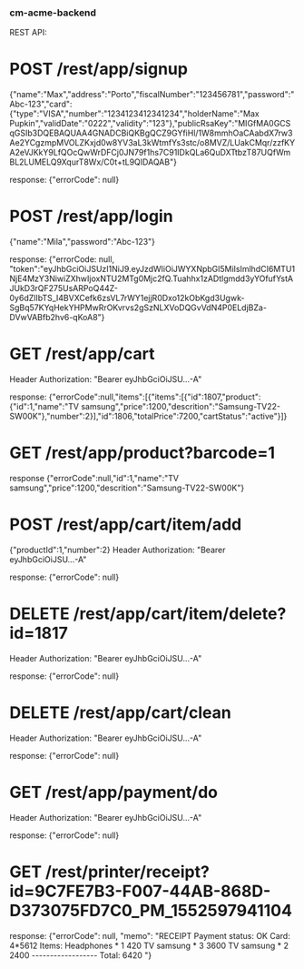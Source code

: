 ### cm-acme-backend

REST API:

# POST /rest/app/signup
{"name":"Max","address":"Porto","fiscalNumber":"123456781","password":"Abc-123","card":{"type":"VISA","number":"1234123412341234","holderName":"Max Pupkin","validDate":"0222","validity":"123"},"publicRsaKey":"MIGfMA0GCSqGSIb3DQEBAQUAA4GNADCBiQKBgQCZ9GYfiHl/1W8mmhOaCAabdX7rw3Ae2YCgzmpMVOLZKxjd0w8YV3aL3kWtmfYs3stc/o8MVZ/LUakCMqr/zzfKYA2eVJKkY9LfQOcQwWrDFCj0JN79f1hs7C91IDkQLa6QuDXTtbzT87UQfWmBL2LUMELQ9XqurT8Wx/C0t+tL9QIDAQAB"}

response:
{"errorCode": null}

# POST /rest/app/login
{"name":"Mila","password":"Abc-123"}

response:
{"errorCode: null, "token":"eyJhbGciOiJSUzI1NiJ9.eyJzdWIiOiJWYXNpbGl5MiIsImlhdCI6MTU1NjE4MzY3NiwiZXhwIjoxNTU2MTg0Mjc2fQ.Tuahhx1zADtlgmdd3yYOfufYstAJUkD3rQF275UsARPoQ44Z-0y6dZlIbTS_I4BVXCefk6zsVL7rWY1ejjR0Dxo12kObKgd3Ugwk-SgBq57KYqHekYHPMwRrOKvrvs2gSzNLXVoDQGvVdN4P0ELdjBZa-DVwVABfb2hv6-qKoA8"}


# GET /rest/app/cart
Header Authorization: "Bearer eyJhbGciOiJSU...-A"

response:
{"errorCode":null,"items":[{"items":[{"id":1807,"product":{"id":1,"name":"TV samsung","price":1200,"descrition":"Samsung-TV22-SW00K"},"number":2}],"id":1806,"totalPrice":7200,"cartStatus":"active"}]}

# GET /rest/app/product?barcode=1

response
{"errorCode":null,"id":1,"name":"TV samsung","price":1200,"descrition":"Samsung-TV22-SW00K"}

# POST /rest/app/cart/item/add
{"productId":1,"number":2}
Header Authorization: "Bearer eyJhbGciOiJSU...-A"

response:
{"errorCode": null}

# DELETE /rest/app/cart/item/delete?id=1817
Header Authorization: "Bearer eyJhbGciOiJSU...-A"

response:
{"errorCode": null}

# DELETE /rest/app/cart/clean
Header Authorization: "Bearer eyJhbGciOiJSU...-A"

response:
{"errorCode": null}


# GET /rest/app/payment/do
Header Authorization: "Bearer eyJhbGciOiJSU...-A"

response:
{"errorCode": null}

# GET /rest/printer/receipt?id=9C7FE7B3-F007-44AB-868D-D373075FD7C0_PM_1552597941104

response:
{"errorCode": null, "memo": "RECEIPT Payment status: OK Card: 4*5612 Items: Headphones * 1 420 TV samsung * 3 3600 TV samsung * 2 2400 ------------------ Total: 6420 "}

